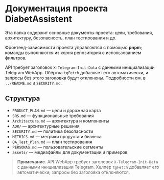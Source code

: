 # Документация проекта DiabetAssistent

Эта папка содержит основные документы проекта: цели, требования, архитектуру, безопасность, план тестирования и др.

Фронтенд-зависимости проекта управляются с помощью **pnpm**; команды выполняются из корня репозитория с использованием фильтров.

API требует заголовок `X-Telegram-Init-Data` с данными инициализации
Telegram WebApp. Обёртка `tgFetch` добавляет его автоматически, и
запросы без этого заголовка будут отклонены. Подробности см. в
`../README.md` и `SECURITY.md`.

## Структура
- `PRODUCT_PLAN.md` — цели и дорожная карта
- `SRS.md` — функциональные требования
- `Architecture.md` — архитектура и компоненты
- `ADR/` — архитектурные решения
- `SECURITY.md` — политика безопасности
- `METRICS.md` — метрики продукта и бизнеса
- `QA_Test_Plan.md` — план тестирования
- `PERSONAS.md` — пользовательские сегменты
- `assets/` — медиафайлы для документации и примеров

> **Примечание.** API WebApp требует заголовок `X-Telegram-Init-Data` с данными
> инициализации Telegram. Хелпер `tgFetch` добавляет его автоматически;
> запросы без заголовка отклоняются.
